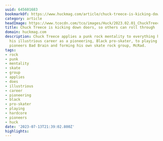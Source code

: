 ```yaml
---
uuid: 645601683
bookmarkOf: https://www.huckmag.com/article/chuck-treece-is-kicking-down-doors-so-others-can-roll-through
category: article
headImage: https://www.tcocdn.com/tco/images/Huck/2023.02.01_ChuckTreece-5610.tif?mtime=1688378790
title: Chuck Treece is kicking down doors, so others can roll through
domain: huckmag.com
description: Chuck Treece applies a punk rock mentality to everything he does, from
  his illustrious career as a pioneering, Black pro-skater, to playing with hardcore
  pioneers Bad Brain and forming his own skate rock group, McRad.
tags:
- rock
- punk
- mentality
- skate
- group
- applies
- does
- illustrious
- career
- pioneering
- black
- pro-skater
- playing
- hardcore
- pioneers
- huck
date: '2023-07-13T21:39:02.800Z'
highlights:
---
```



